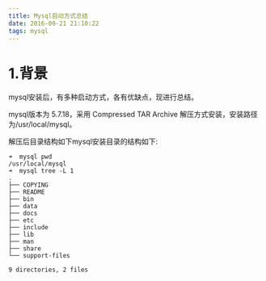 ```yaml
---
title: Mysql启动方式总结
date: 2016-09-21 21:10:22
tags: mysql
---
```

# 1.背景
mysql安装后，有多种启动方式，各有优缺点，现进行总结。  

mysql版本为 5.7.18，采用 Compressed TAR Archive 解压方式安装，安装路径为/usr/local/mysql。  

解压后目录结构如下mysql安装目录的结构如下:

``` shell
➜  mysql pwd
/usr/local/mysql
➜  mysql tree -L 1
.
├── COPYING
├── README
├── bin
├── data
├── docs
├── etc
├── include
├── lib
├── man
├── share
└── support-files

9 directories, 2 files
```

